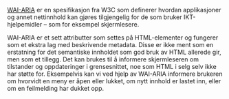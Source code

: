 [WAI-ARIA](https://www.w3.org/WAI/intro/aria) er en spesifikasjon fra W3C som definerer hvordan applikasjoner og annet nettinnhold kan gjøres tilgjengelig for de som bruker IKT-hjelpemidler – som for eksempel skjermlesere.

WAI-ARIA er et sett attributter som settes på HTML-elementer og fungerer som et ekstra lag med beskrivende metadata. Disse er ikke ment som en erstatning for det semantiske innholdet som god bruk av HTML allerede gir, men som et tillegg. Det kan brukes til å informere skjermleseren om tilstander og oppdateringer i grensesnittet, noe som HTML i selg selv ikke har støtte for. Eksempelvis kan vi ved hjelp av WAI-ARIA informere brukeren om hvorvidt en meny er åpen eller lukket, om nytt innhold er lastet inn, eller om en feilmelding har dukket opp.